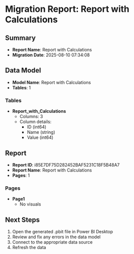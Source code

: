 # Migration Report: Report with Calculations

## Summary

- **Report Name**: Report with Calculations
- **Migration Date**: 2025-08-10 07:34:08

## Data Model

- **Model Name**: Report with Calculations
- **Tables**: 1

### Tables

- **Report_with_Calculations**
  - Columns: 3
  - Column details:
    - ID (int64)
    - Name (string)
    - Value (int64)


## Report

- **Report ID**: i85E7DF75D282452BAF5231C18F5B48A7
- **Report Name**: Report with Calculations
- **Pages**: 1

### Pages

- **Page1**
  - No visuals


## Next Steps

1. Open the generated .pbit file in Power BI Desktop
2. Review and fix any errors in the data model
3. Connect to the appropriate data source
4. Refresh the data

